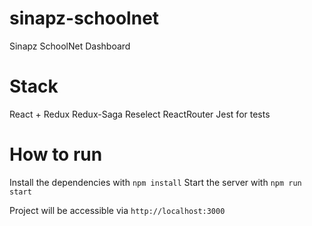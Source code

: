 # sinapz-schoolnet
Sinapz SchoolNet Dashboard

# Stack
React + Redux
Redux-Saga
Reselect
ReactRouter
Jest for tests

# How to run
Install the dependencies with `npm install`
Start the server with `npm run start`

Project will be accessible via `http://localhost:3000`
